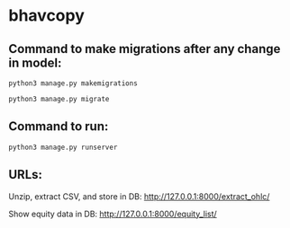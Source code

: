 # bhavcopy

## Command to make migrations after any change in model:
`python3 manage.py makemigrations`

`python3 manage.py migrate`

## Command to run:
`python3 manage.py runserver`

## URLs:
Unzip, extract CSV, and store in DB: http://127.0.0.1:8000/extract_ohlc/

Show equity data in DB: http://127.0.0.1:8000/equity_list/

